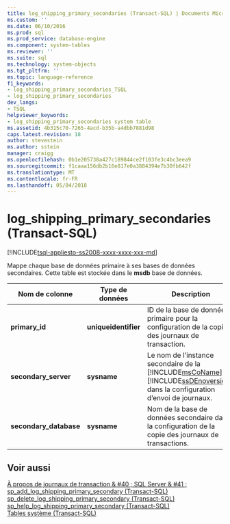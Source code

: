 ```yaml
---
title: log_shipping_primary_secondaries (Transact-SQL) | Documents Microsoft
ms.custom: ''
ms.date: 06/10/2016
ms.prod: sql
ms.prod_service: database-engine
ms.component: system-tables
ms.reviewer: ''
ms.suite: sql
ms.technology: system-objects
ms.tgt_pltfrm: ''
ms.topic: language-reference
f1_keywords:
- log_shipping_primary_secondaries_TSQL
- log_shipping_primary_secondaries
dev_langs:
- TSQL
helpviewer_keywords:
- log_shipping_primary_secondaries system table
ms.assetid: 4b315c70-7265-4acd-b35b-a4dbb7881d98
caps.latest.revision: 18
author: stevestein
ms.author: sstein
manager: craigg
ms.openlocfilehash: 0b1e205738a427c189844ce2f103fe3c4bc3eea9
ms.sourcegitcommit: f1caaa156db2b16e817e0a3884394e7b30fb642f
ms.translationtype: MT
ms.contentlocale: fr-FR
ms.lasthandoff: 05/04/2018
---
```

# <a name="logshippingprimarysecondaries-transact-sql"></a>log_shipping_primary_secondaries (Transact-SQL)
[!INCLUDE[tsql-appliesto-ss2008-xxxx-xxxx-xxx-md](../../includes/tsql-appliesto-ss2008-xxxx-xxxx-xxx-md.md)]

  Mappe chaque base de données primaire à ses bases de données secondaires. Cette table est stockée dans le **msdb** base de données.  

  
|Nom de colonne|Type de données| Description|  
|-----------------|---------------|-----------------|  
|**primary_id**|**uniqueidentifier**|ID de la base de données primaire pour la configuration de la copie des journaux de transaction.|  
|**secondary_server**|**sysname**|Le nom de l’instance secondaire de la [!INCLUDE[msCoName](../../includes/msconame-md.md)] [!INCLUDE[ssDEnoversion](../../includes/ssdenoversion-md.md)] dans la configuration d’envoi de journaux.|  
|**secondary_database**|**sysname**|Nom de la base de données secondaire dans la configuration de la copie des journaux de transactions.|  
  
## <a name="see-also"></a>Voir aussi  
 [À propos de journaux de transaction & #40 ; SQL Server & #41 ;](../../database-engine/log-shipping/about-log-shipping-sql-server.md)   
 [sp_add_log_shipping_primary_secondary &#40;Transact-SQL&#41;](../../relational-databases/system-stored-procedures/sp-add-log-shipping-primary-secondary-transact-sql.md)   
 [sp_delete_log_shipping_primary_secondary &#40;Transact-SQL&#41;](../../relational-databases/system-stored-procedures/sp-delete-log-shipping-primary-secondary-transact-sql.md)   
 [sp_help_log_shipping_primary_secondary &#40;Transact-SQL&#41;](../../relational-databases/system-stored-procedures/sp-help-log-shipping-primary-secondary-transact-sql.md)   
 [Tables système &#40;Transact-SQL&#41;](../../relational-databases/system-tables/system-tables-transact-sql.md)  
  
  
